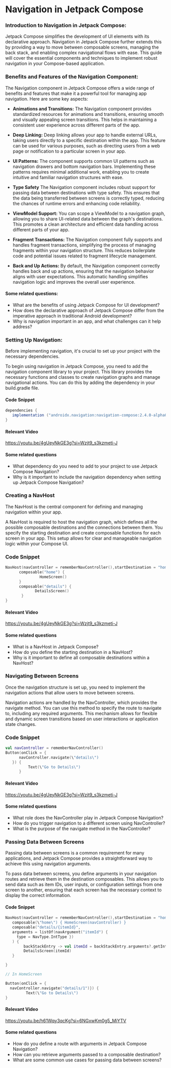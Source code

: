 # Navigation in Jetpack Compose

### Introduction to Navigation in Jetpack Compose:

Jetpack Compose simplifies the development of UI elements with its
declarative approach. Navigation in Jetpack Compose further extends this
by providing a way to move between composable screens, managing the back
stack, and enabling complex navigational flows with ease. This guide
will cover the essential components and techniques to implement robust
navigation in your Compose-based application.

### Benefits and Features of the Navigation Component:

The Navigation component in Jetpack Compose offers a wide range of
benefits and features that make it a powerful tool for managing app
navigation. Here are some key aspects:

- **Animations and Transitions:** The Navigation component provides standardized resources for animations and transitions, ensuring smooth and visually appealing screen transitions. This helps in maintaining a consistent user experience across different parts of the app.

- **Deep Linking:** Deep linking allows your app to handle external URLs, taking users directly to a specific destination within the app. This feature can be used for various purposes, such as directing users from a web page or notification to a particular screen in your app.

- **UI Patterns:** The component supports common UI patterns such as navigation drawers and bottom navigation bars. Implementing these patterns requires minimal additional work, enabling you to create intuitive and familiar navigation structures with ease.

- **Type Safety** The Navigation component includes robust support for passing data between destinations with type safety. This ensures that the data being transferred between screens is correctly typed, reducing the chances of runtime errors and enhancing code reliability.

- **ViewModel Support:** You can scope a ViewModel to a navigation graph, allowing you to share UI-related data between the graph\'s destinations. This promotes a clean architecture and efficient data handling across different parts of your app.

- **Fragment Transactions:** The Navigation component fully supports and handles fragment transactions, simplifying the process of managing fragments within your navigation structure. This reduces boilerplate code and potential issues related to fragment lifecycle management.

- **Back and Up Actions:** By default, the Navigation component correctly handles back and up actions, ensuring that the navigation behavior aligns with user expectations. This automatic handling simplifies navigation logic and improves the overall user experience.

#### Some related questions:

- What are the benefits of using Jetpack Compose for UI development?
- How does the declarative approach of Jetpack Compose differ from the imperative approach in traditional Android development?
- Why is navigation important in an app, and what challenges can it help address?

### Setting Up Navigation:

Before implementing navigation, it\'s crucial to set up your project
with the necessary dependencies.

To begin using navigation in Jetpack Compose, you need to add the
navigation component library to your project. This library provides the
necessary functions and classes to create navigation graphs and manage
navigational actions. You can do this by adding the dependency in your
build.gradle file.

#### **Code Snippet**

```gradle
dependencies {
   implementation ("androidx.navigation:navigation-compose:2.4.0-alpha08)
}
```

#### Relevant Video

https://youtu.be/4gUeyNkGE3g?si=Wzjt9_s3kzmeti-J

#### Some related questions

- What dependency do you need to add to your project to use Jetpack Compose Navigation?
- Why is it important to include the navigation dependency when setting up Jetpack Compose Navigation?

### Creating a NavHost

The NavHost is the central component for defining and managing
navigation within your app.

A NavHost is required to host the navigation graph, which defines all
the possible composable destinations and the connections between them.
You specify the starting destination and create composable functions for
each screen in your app. This setup allows for clear and manageable
navigation logic within your Compose UI.

### Code Snippet

```kotlin
NavHost(navController = rememberNavController(),startDestination = "home") {
      composable("home") {
               HomeScreen()
      }
      composable("details") {
             DetailsScreen()
       }
}
```

#### Relevant Video

https://youtu.be/4gUeyNkGE3g?si=Wzjt9_s3kzmeti-J

#### Some related questions

- What is a NavHost in Jetpack Compose?
- How do you define the starting destination in a NavHost?
- Why is it important to define all composable destinations within a NavHost?

### Navigating Between Screens

Once the navigation structure is set up, you need to implement the
navigation actions that allow users to move between screens.

Navigation actions are handled by the NavController, which provides the
navigate method. You can use this method to specify the route to
navigate to, including any required arguments. This mechanism allows for
flexible and dynamic screen transitions based on user interactions or
application state changes.

### Code Snippet

```kotlin
val navController = rememberNavController()
Button(onClick = {
      navController.navigate(\"details\")
   }) {
          Text(\"Go to Details\")
      }
```

#### Relevant Video

https://youtu.be/4gUeyNkGE3g?si=Wzjt9_s3kzmeti-J

#### Some related questions

- What role does the NavController play in Jetpack Compose Navigation?
- How do you trigger navigation to a different screen using NavController?
- What is the purpose of the navigate method in the NavController?

### Passing Data Between Screens

Passing data between screens is a common requirement for many
applications, and Jetpack Compose provides a straightforward way to
achieve this using navigation arguments.

To pass data between screens, you define arguments in your navigation
routes and retrieve them in the destination composables. This allows you
to send data such as item IDs, user inputs, or configuration settings
from one screen to another, ensuring that each screen has the necessary
context to display the correct information.

#### Code Snippet

```kotlin
NavHost(navController = rememberNavController(),startDestination = "home") {
   composable(\"home\") { HomeScreen(navController) }
   composable("details/{itemId}",
   arguments = listOf(navArgument("itemId") {
     type = NavType.IntType })
   ) {
        backStackEntry -> val itemId = backStackEntry.arguments?.getInt("itemId")
        DetailsScreen(itemId)
   }

}

// In HomeScreen

Button(onClick = {
  navController.navigate("details/1")}) {
         Text(\"Go to Details\")
}
```

#### Relevant Video

https://youtu.be/h61Wqy3qcKg?si=6NGxwKm0g5_MiYTV

#### Some related questions

- How do you define a route with arguments in Jetpack Compose Navigation?
- How can you retrieve arguments passed to a composable destination?
- What are some common use cases for passing data between screens?
